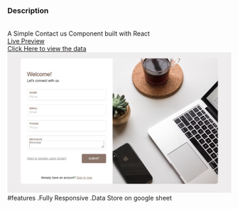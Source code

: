 ﻿<H3>Description</H3><br>
 A Simple Contact us Component built with React <br>
<a target="_blank" href="https://silver-axolotl-bd32aa.netlify.app/">Live Preview</a><br>
<a target="_blank" href="https://docs.google.com/spreadsheets/d/1jJAkQ79nKy9fS5Z0Gp5K9ERrFi58qREXJ3PAgz7kxXM/edit?usp=sharing">Click Here to view the data</a>
<img src="https://github.com/yogendra105/One-Oath-Project/blob/main/project-Snapshot.png" alt="Snapshot">
#features
 .Fully Responsive
 .Data Store on google sheet


